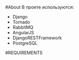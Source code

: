 #About
В проете используются: 
* Django
* Tornado 
* RabbitMQ 
* AngularJS 
* DjangoRESTFramework
* PostgreSQL

#REQUIREMENTS
